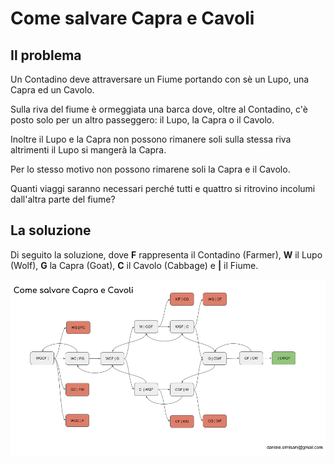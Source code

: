 # Come salvare Capra e Cavoli

## Il problema

Un Contadino deve attraversare un Fiume portando con sè un Lupo, una Capra ed un Cavolo.

Sulla riva del fiume è ormeggiata una barca dove, oltre al Contadino, c'è posto solo per un altro passeggero: il Lupo, la Capra o il Cavolo.

Inoltre il Lupo e la Capra non possono rimanere soli sulla stessa riva altrimenti il Lupo si mangerà la Capra.

Per lo stesso motivo non possono rimarene soli la Capra e il Cavolo.

Quanti viaggi saranno necessari perché tutti e quattro si ritrovino incolumi dall'altra parte del fiume?


## La soluzione

Di seguito la soluzione, dove **F** rappresenta il Contadino (Farmer), **W** il Lupo (Wolf), **G** la Capra (Goat), **C** il Cavolo (Cabbage) e **|** il Fiume.

![The Wolf, Goat and Cabbage](wolf-goat-cabbage.png)
